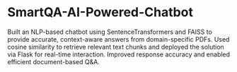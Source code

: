 # SmartQA-AI-Powered-Chatbot
Built an NLP-based chatbot using SentenceTransformers and FAISS to provide accurate, context-aware answers from domain-specific PDFs. Used cosine similarity to retrieve relevant text chunks and deployed the solution via Flask for real-time interaction. Improved response accuracy and enabled efficient document-based Q&amp;A.
